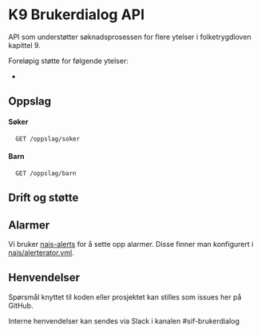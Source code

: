 # K9 Brukerdialog API

API som understøtter søknadsprosessen for flere ytelser i folketrygdloven kapittel 9.

Foreløpig støtte for følgende ytelser:

*

## Oppslag

#### Søker

```http
  GET /oppslag/soker
```

#### Barn

```http
  GET /oppslag/barn
```



## Drift og støtte

## Alarmer
Vi bruker [nais-alerts](https://doc.nais.io/observability/alerts) for å sette opp alarmer. Disse finner man konfigurert i [nais/alerterator.yml](nais/alerterator.yml).
## Henvendelser

Spørsmål knyttet til koden eller prosjektet kan stilles som issues her på GitHub.

Interne henvendelser kan sendes via Slack i kanalen #sif-brukerdialog
